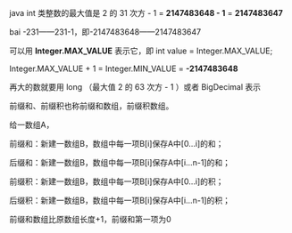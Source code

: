 java int 类整数的最大值是 2 的 31 次方 - 1 = **2147483648 - 1** = **2147483647**

bai -231——231-1，即-2147483648——2147483647

可以用 **Integer.MAX_VALUE** 表示它，即 int value = Integer.MAX_VALUE;

Integer.MAX_VALUE + 1 = Integer.MIN_VALUE = **-2147483648**

再大的数就要用 long （最大值 2 的 63 次方 - 1 ）或者 BigDecimal 表示





前缀和、前缀积也称前缀和数组，前缀积数组。

给一数组A，

前缀和：新建一数组B，数组中每一项B[i]保存A中[0…i]的和；

后缀和：新建一数组B，数组中每一项B[i]保存A中[i…n-1]的和；

前缀积：新建一数组B，数组中每一项B[i]保存A中[0…i]的积；

后缀积：新建一数组B，数组中每一项B[i]保存A中[i…n-1]的积；

前缀和数组比原数组长度+1，前缀和第一项为0